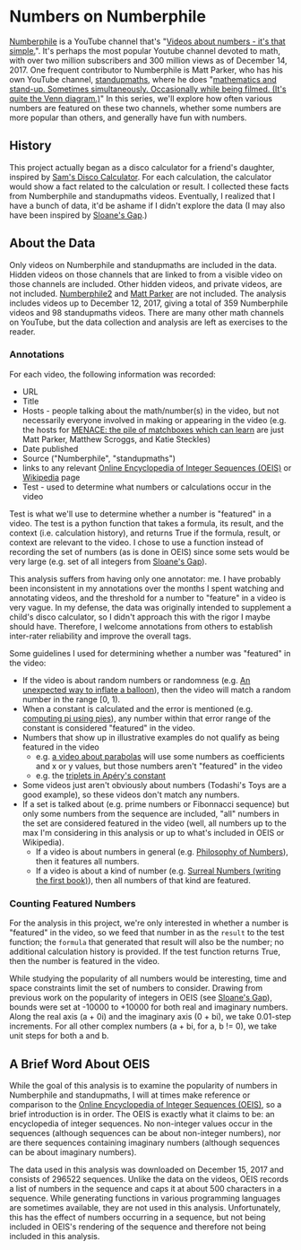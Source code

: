 # Numbers on Numberphile

[Numberphile](https://www.youtube.com/user/numberphile/) is a YouTube channel that's "[Videos about numbers - it's that simple.](https://www.youtube.com/user/numberphile/about)".  It's perhaps the most popular Youtube channel devoted to math, with over two million subscribers and 300 million views as of December 14, 2017.  One frequent contributor to Numberphile is Matt Parker, who has his own YouTube channel, [standupmaths](https://www.youtube.com/user/standupmaths/), where he does "[mathematics and stand-up. Sometimes simultaneously. Occasionally while being filmed. (It's quite the Venn diagram.)](https://www.youtube.com/user/standupmaths/about)"  In this series, we'll explore how often various numbers are featured on these two channels, whether some numbers are more popular than others, and generally have fun with numbers.

## History

This project actually began as a disco calculator for a friend's daughter, inspired by [Sam's Disco Calculator](https://www.youtube.com/watch?v=YfIQ7ktFM1g).  For each calculation, the calculator would show a fact related to the calculation or result.  I collected these facts from Numberphile and standupmaths videos.  Eventually, I realized that I have a bunch of data, it'd be ashame if I didn't explore the data (I may also have been inspired by [Sloane's Gap](https://www.youtube.com/watch?v=_YysNM2JoFo).)

## About the Data

Only videos on Numberphile and standupmaths are included in the data.  Hidden videos on those channels that are linked to from a visible video on those channels are included.  Other hidden videos, and private videos, are not included.  [Numberphile2](https://www.youtube.com/user/numberphile2/) and [Matt Parker](https://www.youtube.com/user/MattParker/) are not included.  The analysis includes videos up to December 12, 2017, giving a total of 359 Numberphile videos and 98 standupmaths videos.  There are many other math channels on YouTube, but the data collection and analysis are left as exercises to the reader.

### Annotations

For each video, the following information was recorded:
- URL
- Title
- Hosts - people talking about the math/number(s) in the video, but not necessarily everyone involved in making or appearing in the video (e.g. the hosts for [MENACE: the pile of matchboxes which can learn](https://www.youtube.com/watch?v=R9c-_neaxeU) are just Matt Parker, Matthew Scroggs, and Katie Steckles)
- Date published
- Source ("Numberphile", "standupmaths")
- links to any relevant [Online Encyclopedia of Integer Sequences (OEIS)](http://oeis.org/) or [Wikipedia](https://en.wikipedia.org/) page
- Test - used to determine what numbers or calculations occur in the video

Test is what we'll use to determine whether a number is "featured" in a video.  The test is a python function that takes a formula, its result, and the context (i.e. calculation history), and returns True if the formula, result, or context are relevant to the video.  I chose to use a function instead of recording the set of numbers (as is done in OEIS) since some sets would be very large (e.g. set of all integers from [Sloane's Gap](https://www.youtube.com/watch?v=_YysNM2JoFo)).

This analysis suffers from having only one annotator: me.  I have probably been inconsistent in my annotations over the months I spent watching and annotating videos, and the threshold for a number to "feature" in a video is very vague.  In my defense, the data was originally intended to supplement a child's disco calculator, so I didn't approach this with the rigor I maybe should have.  Therefore, I welcome annotations from others to establish inter-rater reliability and improve the overall tags.

Some guidelines I used for determining whether a number was "featured" in the video:

- If the video is about random numbers or randomness (e.g. [An unexpected way to inflate a balloon](https://www.youtube.com/watch?v=un-pTKfC1dQ)), then the video will match a random number in the range [0, 1).
- When a constant is calculated and the error is mentioned (e.g. [computing pi using pies](https://www.youtube.com/watch?v=ZNiRzZ66YN0)), any number within that error range of the constant is considered "featured" in the video.
- Numbers that show up in illustrative examples do not qualify as being featured in the video
    - e.g. [a video about parabolas](https://www.youtube.com/watch?v=zXoJlRFbktw) will use some numbers as coefficients and x or y values, but those numbers aren't "featured" in the video
    - e.g. the [triplets in Apéry's constant](https://www.youtube.com/watch?v=ur-iLy4z3QE)
- Some videos just aren't obviously about numbers (Todashi's Toys are a good example), so these videos don't match any numbers.
- If a set is talked about (e.g. prime numbers or Fibonnacci sequence) but only some numbers from the sequence are included, "all" numbers in the set are considered featured in the video (well, all numbers up to the max I'm considering in this analysis or up to what's included in OEIS or Wikipedia).
    - If a video is about numbers in general (e.g. [Philosophy of Numbers](https://www.youtube.com/watch?v=vA2cdHLKYB8)), then it features all numbers.
    - If a video is about a kind of number (e.g. [Surreal Numbers (writing the first book)](https://www.youtube.com/watch?v=mPn2AdMH7UQ)), then all numbers of that kind are featured.

### Counting Featured Numbers

For the analysis in this project, we're only interested in whether a number is "featured" in the video, so we feed that number in as the `result` to the test function; the `formula` that generated that result will also be the number; no additional calculation history is provided.  If the test function returns True, then the number is featured in the video.

While studying the popularity of all numbers would be interesting, time and space constraints limit the set of numbers to consider.   Drawing from previous work on the popularity of integers in OEIS (see [Sloane's Gap](https://www.youtube.com/watch?v=_YysNM2JoFo)), bounds were set at -10000 to +10000 for both real and imaginary numbers.  Along the real axis (a + 0i) and the imaginary axis (0 + bi), we take 0.01-step increments.  For all other complex numbers (a + bi, for a, b != 0), we take unit steps for both a and b.

## A Brief Word About OEIS

While the goal of this analysis is to examine the popularity of numbers in Numberphile and standupmaths, I will at times make reference or comparison to the [Online Encyclopedia of Integer Sequences (OEIS)](http://oeis.org/), so a brief introduction is in order.  The OEIS is exactly what it claims to be: an encyclopedia of integer sequences.  No non-integer values occur in the sequences (although sequences can be about non-integer numbers), nor are there sequences containing imaginary numbers (although sequences can be about imaginary numbers).

The data used in this analysis was downloaded on December 15, 2017 and consists of 296522 sequences.  Unlike the data on the videos, OEIS records a list of numbers in the sequence and caps it at about 500 characters in a sequence.  While generating functions in various programming languages are sometimes available, they are not used in this analysis.  Unfortunately, this has the effect of numbers occurring in a sequence, but not being included in OEIS's rendering of the sequence and therefore not being included in this analysis.

